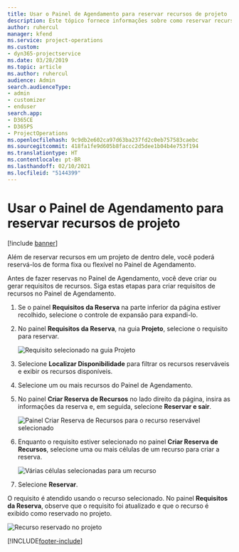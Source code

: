 ```yaml
---
title: Usar o Painel de Agendamento para reservar recursos de projeto
description: Este tópico fornece informações sobre como reservar recursos.
author: ruhercul
manager: kfend
ms.service: project-operations
ms.custom:
- dyn365-projectservice
ms.date: 03/28/2019
ms.topic: article
ms.author: ruhercul
audience: Admin
search.audienceType:
- admin
- customizer
- enduser
search.app:
- D365CE
- D365PS
- ProjectOperations
ms.openlocfilehash: 9c9db2e602ca97d63ba237fd2c0eb757583caebc
ms.sourcegitcommit: 418fa1fe9d605b8faccc2d5dee1b04b4e753f194
ms.translationtype: HT
ms.contentlocale: pt-BR
ms.lasthandoff: 02/10/2021
ms.locfileid: "5144399"
---
```

# <a name="use-the-schedule-board-to-book-project-resources"></a>Usar o Painel de Agendamento para reservar recursos de projeto

[!include [banner](../includes/psa-now-project-operations.md)]

Além de reservar recursos em um projeto de dentro dele, você poderá reservá-los de forma fixa ou flexível no Painel de Agendamento.

Antes de fazer reservas no Painel de Agendamento, você deve criar ou gerar requisitos de recursos. Siga estas etapas para criar requisitos de recursos no Painel de Agendamento.

1. Se o painel **Requisitos da Reserva** na parte inferior da página estiver recolhido, selecione o controle de expansão para expandi-lo.
2. No painel **Requisitos da Reserva**, na guia **Projeto**, selecione o requisito para reservar.

    ![Requisito selecionado na guia Projeto](media/Resource-Management-image73.png)

3. Selecione **Localizar Disponibilidade** para filtrar os recursos reserváveis e exibir os recursos disponíveis. 
4. Selecione um ou mais recursos do Painel de Agendamento. 
5. No painel **Criar Reserva de Recursos** no lado direito da página, insira as informações da reserva e, em seguida, selecione **Reservar e sair**.

    ![Painel Criar Reserva de Recursos para o recurso reservável selecionado](media/Resource-Management-image74.png)

6. Enquanto o requisito estiver selecionado no painel **Criar Reserva de Recursos**, selecione uma ou mais células de um recurso para criar a reserva.

    ![Várias células selecionadas para um recurso](media/Resource-Management-image75.png)

7. Selecione **Reservar**.

O requisito é atendido usando o recurso selecionado. No painel **Requisitos da Reserva**, observe que o requisito foi atualizado e que o recurso é exibido como reservado no projeto.

![Recurso reservado no projeto](media/Resource-Management-image76.png)


[!INCLUDE[footer-include](../includes/footer-banner.md)]
